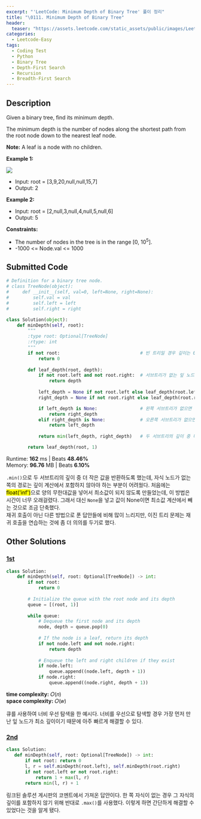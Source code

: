 ```yaml
---
excerpt: "'LeetCode: Minimum Depth of Binary Tree' 풀이 정리"
title: "\0111. Minimum Depth of Binary Tree"
header:
  teaser: "https://assets.leetcode.com/static_assets/public/images/LeetCode_Sharing.png"
categories:
  - Leetcode-Easy
tags:
  - Coding Test
  - Python
  - Binary Tree
  - Depth-First Search
  - Recursion
  - Breadth-First Search
---
```


## <i class="fa-solid fa-file-lines"></i> Description

Given a binary tree, find its minimum depth.

The minimum depth is the number of nodes along the shortest path from the root node down to the nearest leaf node.

**Note:** A leaf is a node with no children.

**Example 1:**

![](https://assets.leetcode.com/uploads/2020/10/12/ex_depth.jpg)

- Input: root = [3,9,20,null,null,15,7]
- Output: 2

**Example 2:**

- Input: root = [2,null,3,null,4,null,5,null,6]
- Output: 5

**Constraints:**

- The number of nodes in the tree is in the range [0, 10<sup>5</sup>].
- -1000 <= Node.val <= 1000

## <i class="fa-solid fa-cloud-arrow-up"></i> Submitted Code

```python
# Definition for a binary tree node.
# class TreeNode(object):
#     def __init__(self, val=0, left=None, right=None):
#         self.val = val
#         self.left = left
#         self.right = right

class Solution(object):
    def minDepth(self, root):
        """
        :type root: Optional[TreeNode]
        :rtype: int
        """
        if not root:                              # 빈 트리일 경우 깊이는 0
            return 0
        
        def leaf_depth(root, depth):
            if not root.left and not root.right:  # 서브트리가 없는 잎 노드에 도달
                return depth
            
            left_depth = None if not root.left else leaf_depth(root.left, depth + 1)
            right_depth = None if not root.right else leaf_depth(root.right, depth + 1)

            if left_depth is None:                # 왼쪽 서브트리가 없으면 오른쪽 서브트리의 깊이 반환
                return right_depth
            elif right_depth is None:             # 오른쪽 서브트리가 없으면 왼쪽 서브트리의 깊이 반환
                return left_depth
            
            return min(left_depth, right_depth)   # 두 서브트리의 깊이 중 더 얕은 쪽의 값을 반환

        return leaf_depth(root, 1)
```
<i class="fa-solid fa-clock"></i> Runtime: **162** ms \| Beats **48.46%**    
<i class="fa-solid fa-memory"></i> Memory: **96.76** MB \| Beats **6.10%**

`.min()`으로 두 서브트리의 깊이 중 더 작은 값을 반환하도록 했는데, 자식 노드가 없는 쪽의 경로는 깊이 계산에서 포함하지 않아야 하는 부분이 어려웠다. 처음에는 <mark>float('inf')</mark>으로 양의 무한대값을 넣어서 최소값이 되지 않도록 만들었는데, 이 방법은 시간이 너무 오래걸렸다. 그래서 대신 `None`을 넣고 값이 None이면 최소값 계산에서 빼는 것으로 조금 단축했다.   
재귀 호출이 아닌 다른 방법으로 푼 답안들에 비해 많이 느리지만, 이진 트리 문제는 재귀 호출을 연습하는 것에 좀 더 의의를 두기로 했다. 

## <i class="fa-solid fa-flask"></i> Other Solutions

### <a href="" target="_blank">1st</a>

```python
class Solution:
    def minDepth(self, root: Optional[TreeNode]) -> int:
        if not root:
            return 0
        
        # Initialize the queue with the root node and its depth
        queue = [(root, 1)]
        
        while queue:
            # Dequeue the first node and its depth
            node, depth = queue.pop(0)
            
            # If the node is a leaf, return its depth
            if not node.left and not node.right:
                return depth
            
            # Enqueue the left and right children if they exist
            if node.left:
                queue.append((node.left, depth + 1))
            if node.right:
                queue.append((node.right, depth + 1))
```
<i class="fa-solid fa-clock"></i> **time complexity:** 𝑂(𝑛)    
<i class="fa-solid fa-memory"></i> **space complexity:** 𝑂(𝑤)           

큐를 사용하여 너비 우선 탐색을 한 예시다. 너비를 우선으로 탐색할 경우 가장 먼저 만난 잎 노드가 최소 깊이이기 때문에 아주 빠르게 해결할 수 있다.

### <a href="https://leetcode.com/problems/minimum-depth-of-binary-tree/solutions/2429057/very-easy-100-fully-explained-c-java-pyt-uiik/" target="_blank">2nd</a>

```python
class Solution:
   def minDepth(self, root: Optional[TreeNode]) -> int:
       if not root: return 0
       l, r = self.minDepth(root.left), self.minDepth(root.right)
       if not root.left or not root.right:
           return 1 + max(l, r)
       return min(l, r) + 1
```
링크된 솔루션 게시판의 코멘트에서 가져온 답안이다. 한 쪽 자식이 없는 경우 그 자식의 깊이를 포함하지 않기 위해 반대로 `.max()`를 사용했다. 이렇게 하면 간단하게 해결할 수 있었다는 것을 알게 됐다.